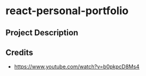 # react-personal-portfolio

## Project Description

## Credits

- https://www.youtube.com/watch?v=b0pkpcD8Ms4
